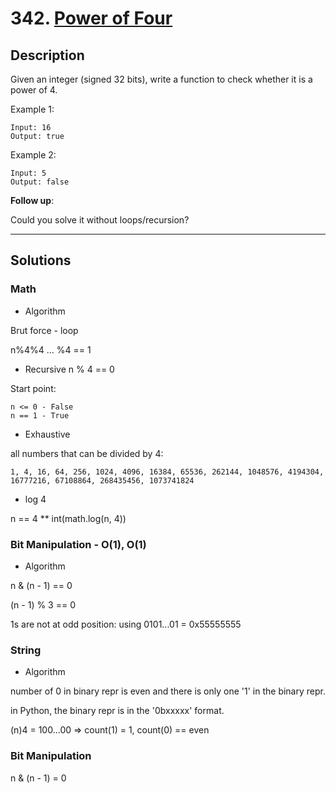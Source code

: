 # 342. [Power of Four](https://leetcode.com/problems/power-of-four/)

## Description
Given an integer (signed 32 bits), write a function to check whether it is a power of 4.

Example 1:
```
Input: 16
Output: true
```
Example 2:
```
Input: 5
Output: false
```

**Follow up**:

Could you solve it without loops/recursion?


******
## Solutions
### Math
* Algorithm

Brut force - loop

n%4%4 ... %4 == 1

* Recursive
n % 4 == 0

Start point:
```
n <= 0 - False
n == 1 - True
```

* Exhaustive

all numbers that can be divided by 4:
```
1, 4, 16, 64, 256, 1024, 4096, 16384, 65536, 262144, 1048576, 4194304, 16777216, 67108864, 268435456, 1073741824
```

* log 4

n == 4 ** int(math.log(n, 4))


### Bit Manipulation - O(1), O(1)
* Algorithm

n & (n - 1) == 0

(n - 1) % 3 == 0

1s are not at odd position: using 0101...01 = 0x55555555


### String
* Algorithm

number of 0 in binary repr is even and there is only one '1' in the binary repr.

in Python, the binary repr is in the '0bxxxxx' format.

(n)4 = 100...00 => count(1) = 1, count(0) == even

### Bit Manipulation

n & (n - 1) = 0

###
